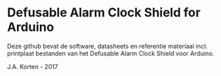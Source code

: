 # Defusable Alarm Clock Shield for Arduino

Deze github bevat de software, datasheets en referentie materiaal incl. printplaat bestanden van het Defusable Alarm Clock Shield voor Arduino.

J.A. Korten - 2017


